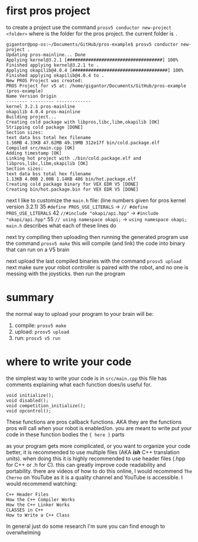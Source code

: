 # first pros project

to create a project use the command `prosv5 conductor new-project <folder>` where <folder> is the folder for the pros project. the current folder is `.`
``` 
gigantor@pop-os:~/Documents/GitHub/pros-example$ prosv5 conductor new-project .
Updating pros-mainline... Done
Applying kernel@3.2.1 [####################################] 100%
Finished applying kernel@3.2.1 to .
Applying okapilib@4.0.4 [####################################] 100%
Finished applying okapilib@4.0.4 to .
New PROS Project was created:
PROS Project for v5 at: /home/gigantor/Documents/GitHub/pros-example (pros-example)
Name Version Origin
-------- --------- -------------
kernel 3.2.1 pros-mainline
okapilib 4.0.4 pros-mainline
Building project...
Creating cold package with libpros,libc,libm,okapilib [OK]
Stripping cold package [DONE]
Section sizes:
text data bss total hex filename
1.56MB 4.33KB 47.62MB 49.19MB 312e17f bin/cold.package.elf
Compiled src/main.cpp [OK]
Adding timestamp [OK]
Linking hot project with ./bin/cold.package.elf and libpros,libc,libm,okapilib [OK]
Section sizes:
text data bss total hex filename
1.13KB 4.00B 2.00B 1.14KB 486 bin/hot.package.elf
Creating cold package binary for VEX EDR V5 [DONE]
Creating bin/hot.package.bin for VEX EDR V5 [DONE]
```

next I like to customize the `main.h` file: (line numbers given for pros kernel version 3.2.1)
35 `#define PROS_USE_LITERALS` -> `// #define PROS_USE_LITERALS`
42 `//#include "okapi/api.hpp"` -> `#include "okapi/api.hpp"`
55 `// using namespace okapi;` -> `using namespace okapi;`
`main.h` describes what each of these lines do

next try compiling then uploading then running the generated program
use the command `prosv5 make` this will compile (and link) the code into binary that can run on a V5 brain

next upload the last compiled binaries with the command `prosv5 upload`
next make sure your robot controller is paired with the robot, and no one is messing with the joysticks. then run the program
# summary
the normal way to upload your program to your brain will be:
1. compile: `prosv5 make`
2. upload: `prosv5 upload`
3. run: `prosv5 v5 run`

# where to write your code
the simplest way to write your code is in `src/main.cpp` this file has comments explaining what each function does/is useful for. 
```void autonomous();
void initialize();
void disabled();
void competition_initialize();
void opcontrol();
```
These functions are pros callback functions. AKA they are the functions pros will call when your robot is enabled/on.
you are meant to write put your code in these function bodies the `{ here }` parts

as your program gets more complicated, or you want to organize your code better, it is recommended to use multiple files (AKA ***ish*** C++ translation units). when doing this it is highly recommended to use header files (.hpp for C++ or .h for C). this can greatly improve code readability and portability. there are videos of how to do this online, I would recommend `The Cherno` on YouTube as it is a quality channel and YouTube is accessible. I would recommend watching:
```
C++ Header Files
How the C++ Compiler Works
How the C++ Linker Works
CLASSES in C++
How to Write a C++ Class
```
In general just do some research I'm sure you can find enough to overwhelming
